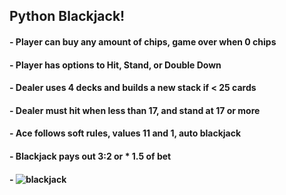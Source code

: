 ## Python Blackjack!

#### - Player can buy any amount of chips, game over when 0 chips
#### - Player has options to Hit, Stand, or Double Down
#### - Dealer uses 4 decks and builds a new stack if < 25 cards
#### - Dealer must hit when less than 17, and stand at 17 or more
#### - Ace follows soft rules, values 11 and 1, auto blackjack
#### - Blackjack pays out 3:2 or * 1.5 of bet
#### - ![blackjack](https://user-images.githubusercontent.com/38390009/108306949-1819a680-7162-11eb-8a74-ab0707428026.png)


